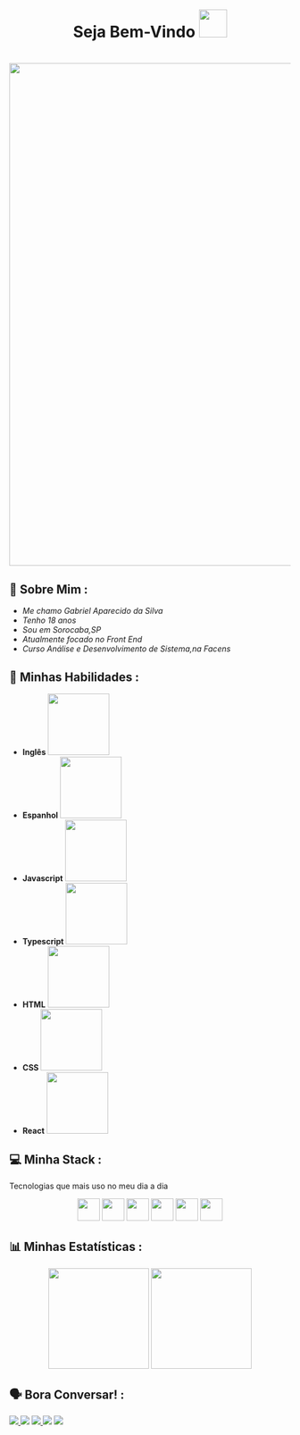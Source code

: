 <h1 align="center"> Seja Bem-Vindo <img src="https://media.giphy.com/media/JUq9ohFN2eSLJllrkd/giphy.gif" width="50px"><h1/>

 <img align="center" src="https://ipcsdemo.files.wordpress.com/2016/03/jarvis-iron-man.gif?w=810&h=241" width="900px">
  
  
  ## 👀 Sobre Mim :
   - *Me chamo Gabriel Aparecido da Silva*
   - *Tenho 18 anos* 
   - *Sou em Sorocaba,SP*
   - *Atualmente focado no Front End* 
   - *Curso Análise e Desenvolvimento de Sistema,na Facens*
  
 ## 📃 Minhas Habilidades :
   - **Inglês** <img src="https://media.giphy.com/media/kgwQ2s11mTtq4R9Lvl/giphy.gif" width="110px">
   - **Espanhol** <img src="https://media.giphy.com/media/i3SYRD2ktNeg709bsk/giphy.gif" width="110px">
   - **Javascript** <img src="https://media.giphy.com/media/Vobs3cUXbM3OIVhZev/giphy.gif" width="110px">
   - **Typescript** <img src="https://media.giphy.com/media/Vobs3cUXbM3OIVhZev/giphy.gif" width="110px">
   - **HTML** <img src="https://media.giphy.com/media/Vobs3cUXbM3OIVhZev/giphy.gif" width="110px">
   - **CSS** <img src="https://media.giphy.com/media/Vobs3cUXbM3OIVhZev/giphy.gif" width="110px">
   - **React** <img src="https://media.giphy.com/media/Vobs3cUXbM3OIVhZev/giphy.gif" width="110px">
  
 ## 💻 Minha Stack : 
   Tecnologias que mais uso no meu dia a dia
   <div align="center">
    <img src="https://media.giphy.com/media/eNAsjO55tPbgaor7ma/giphy.gif" width="40px">
    <img src="https://media.giphy.com/media/kH1DBkPNyZPOk0BxrM/giphy.gif" width="40px">
    <img src="https://media.giphy.com/media/KzJkzjggfGN5Py6nkT/giphy.gif" width="40px">
    <img src="https://media.giphy.com/media/Ri2TUcKlaOcaDBxFpY/giphy.gif" width="40px">
    <img src="https://media.giphy.com/media/XAxylRMCdpbEWUAvr8/giphy.gif" width="40px">
    <img src="https://media.giphy.com/media/fsEaZldNC8A1PJ3mwp/giphy.gif" width="40px">
  </div> 
     
  ## 📊 Minhas Estatísticas :
     
  <div align="center">
   <img height="180em" src="https://github-readme-stats.vercel.app/api/top-langs/?username=Gabriel-Aparecido03&layout=compact&langs_count=7&theme=react&hide_border=true"/>
   <img height="180em" src="https://github-readme-stats.vercel.app/api?username=Gabriel-Aparecido03&show_icons=true&theme=react&include_all_commits=true&count_private=true&hide_border=true"/>
  </div>
  
  ##  🗣️ Bora Conversar! : 
  <a href="https://twitter.com/gbr_aparecido" target="_blank"><img src="https://img.shields.io/badge/Twitter-2CA5E0?style=for-the-badge&logo=twitter&logoColor=white" target="_blank">
    <a href="https://github.com/Gabriel-Aparecido03"><img src="https://img.shields.io/badge/-Github-%23333?style=for-the-badge&logo=github&logoColor=white" target="_blank"></a>
    <a href="https://instagram.com/ric.zamboni" target="_blank"><img src="https://img.shields.io/badge/-Instagram-%23E4405F?style=for-the-badge&logo=instagram&logoColor=white" target="_blank">
      <a href="mailto:gabriel.aparecido.silva03@gmail.com"><img src="https://img.shields.io/badge/-Gmail-ff9800?style=for-the-badge&logo=gmail&logoColor=white" target="_blank"></a>
      <a href="https://www.linkedin.com/in/gabriel-aparecido-da-silva-a85099228/" target="_blank"><img src="https://img.shields.io/badge/-LinkedIn-%230077B5?style=for-the-badge&logo=linkedin&logoColor=white" target="_blank"></a>
